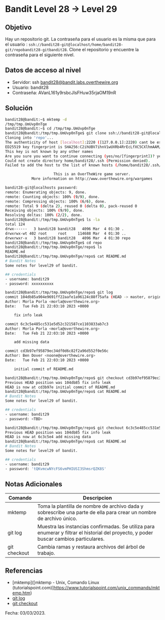 # Bandit Level 28 → Level 29

## Objetivo
Hay un repositorio git. La contraseña para el usuario es la misma que para el usuario : `ssh://bandit28-git@localhost/home/bandit28-git/repobandit28-gitbandit28`.
Clone el repositorio y encuentre la contraseña para el siguiente nivel.

## Datos de acceso al nivel
* Servidor: ssh bandit28@bandit.labs.overthewire.org
* Usuario: bandit28
* Contraseña: AVanL161y9rsbcJIsFHuw35rjaOM19nR

## Solución
``` bash 
bandit28@bandit:~$ mktemp -d
/tmp/tmp.UmUvp0nTge
bandit28@bandit:~$ cd /tmp/tmp.UmUvp0nTge
bandit28@bandit:/tmp/tmp.UmUvp0nTge$ git clone ssh://bandit28-git@localhost:2220/home/bandit28-git/repo
Cloning into 'repo'...
The authenticity of host [localhost]:2220 ([127.0.0.1]:2220) cant be established.
ED25519 key fingerprint is SHA256:C2ihUBV7ihnV1wUXRb4RrEcLfXC5CXlhmAAM/urerLY.
This key is not known by any other names
Are you sure you want to continue connecting (yes/no/[fingerprint])? yes
Could not create directory home/bandit28/.ssh (Permission denied).
Failed to add the host to the list of known hosts (/home/bandit28/.ssh/known_hosts).

                      This is an OverTheWire game server.
            More information on http://www.overthewire.org/wargames

bandit28-git@localhosts password:
remote: Enumerating objects: 9, done.
remote: Counting objects: 100% (9/9), done.
remote: Compressing objects: 100% (6/6), done.
remote: Total 9 (delta 2), reused 0 (delta 0), pack-reused 0
Receiving objects: 100% (9/9), done.
Resolving deltas: 100% (2/2), done.
bandit28@bandit:/tmp/tmp.UmUvp0nTge$ ls -la
total 124
drwx------   3 bandit28 bandit28   4096 Mar  4 01:30 .
drwxrwx-wt 402 root     root     114688 Mar  4 01:30 ..
drwxrwxr-x   3 bandit28 bandit28   4096 Mar  4 01:30 repo
bandit28@bandit:/tmp/tmp.UmUvp0nTge$ cd repo
bandit28@bandit:/tmp/tmp.UmUvp0nTge/repo$ ls
README.md
bandit28@bandit:/tmp/tmp.UmUvp0nTge/repo$ cat README.md
# Bandit Notes
Some notes for level29 of bandit.

## credentials
- username: bandit29
- password: xxxxxxxxxx

bandit28@bandit:/tmp/tmp.UmUvp0nTge/repo$ git log
commit 104db85a904e9691ff22aafe1a96124c88f75afa (HEAD -> master, origin/master, origin/HEAD)
Author: Morla Porla <morla@overthewire.org>
Date:   Tue Feb 21 22:03:10 2023 +0000

    fix info leak

commit 6c3c5e485cc531e5d52c321587ce1103833ab7c3
Author: Morla Porla <morla@overthewire.org>
Date:   Tue Feb 21 22:03:10 2023 +0000

    add missing data

commit cd3b97ef95879ec34df0d6c82f2a96d552f0e56c
Author: Ben Dover <noone@overthewire.org>
Date:   Tue Feb 21 22:03:10 2023 +0000

    initial commit of README.md

bandit28@bandit:/tmp/tmp.UmUvp0nTge/repo$ git checkout cd3b97ef95879ec34df0d6c82f2a96d552f0e56c
Previous HEAD position was 104db85 fix info leak
HEAD is now at cd3b97e initial commit of README.md
bandit28@bandit:/tmp/tmp.UmUvp0nTge/repo$ cat README.md
# Bandit Notes
Some notes for level29 of bandit.

## credentials
- username: bandit29
- password: <TBD>

bandit28@bandit:/tmp/tmp.UmUvp0nTge/repo$ git checkout 6c3c5e485cc531e5d52c321587ce1103833ab7c3
Previous HEAD position was 104db85 fix info leak
HEAD is now at 6c3c5e4 add missing data
bandit28@bandit:/tmp/tmp.UmUvp0nTge/repo$ cat README.md
# Bandit Notes
Some notes for level29 of bandit.

## credentials
- username: bandit29
- password: 'tQKvmcwNYcFS6vmPHIUSI3ShmsrQZK8S'
```

## Notas Adicionales
|Comando | Descripcion |
|-----|-------|
| mktemp | Toma la plantilla de nombre de archivo dada y sobrescribe una parte de ella para crear un nombre de archivo único.|
| git log | Muestra las instancias confirmadas. Se utiliza para enumerar y filtrar el historial del proyecto, y poder buscar cambios particulares.|
| git checkout | Cambia ramas y restaura archivos del árbol de trabajo. |

## Referencias
* [mktemp]([mktemp - Unix, Comando Linux (tutorialspoint.com)]https://www.tutorialspoint.com/unix_commands/mktemp.htm)
* [git log](https://www.w3docs.com/learn-git/git-log.html#:~:text=The%20git%20log%20command%20shows%20committed%20snapshots.%20It,controlling%20the%20working%20directory%20and%20the%20staging%20area.)
* [git checkout](https://git-scm.com/docs/git-checkout)

Fecha: 03/03/2023.